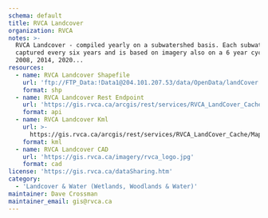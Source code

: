 ```yaml
---
schema: default
title: RVCA Landcover
organization: RVCA
notes: >-
  RVCA Landcover - compiled yearly on a subwatershed basis. Each subwatershed is
  captured every six years and is based on imagery also on a 6 year cycle. i.e.
  2008, 2014, 2020... 
resources:
  - name: RVCA Landcover Shapefile
    url: 'ftp://FTP_Data:!Data1@204.101.207.53/data/OpenData/landCover.zip'
    format: shp
  - name: RVCA Landcover Rest Endpoint
    url: 'https://gis.rvca.ca/arcgis/rest/services/RVCA_LandCover_Cache/MapServer'
    format: api
  - name: RVCA Landcover Kml
    url: >-
      https://gis.rvca.ca/arcgis/rest/services/RVCA_LandCover_Cache/MapServer/generateKml
    format: kml
  - name: RVCA Landcover CAD
    url: 'https://gis.rvca.ca/imagery/rvca_logo.jpg'
    format: cad
license: 'https://gis.rvca.ca/dataSharing.htm'
category:
  - 'Landcover & Water (Wetlands, Woodlands & Water)'
maintainer: Dave Crossman
maintainer_email: gis@rvca.ca
---
```

